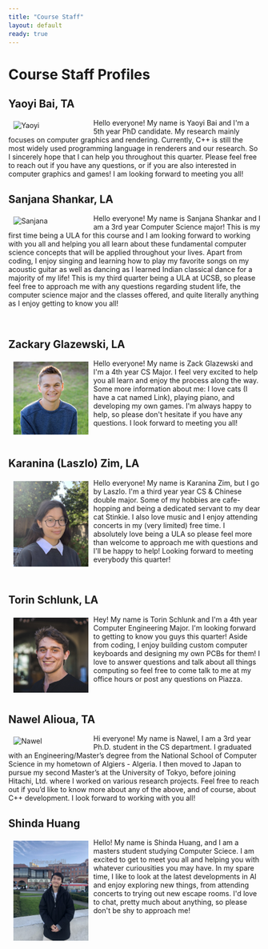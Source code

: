 ```yaml
---
title: "Course Staff"
layout: default
ready: true
---
```

# Course Staff Profiles<a name="staff"></a>

## Yaoyi Bai, TA

<img src="../staff/CS24-W24-Yaoyi-B.JPG" alt="Yaoyi" width="150px" style="float: left; margin: 5px 10px 10px 10px;">

Hello everyone! My name is Yaoyi Bai and I'm a 5th year PhD candidate. My research mainly focuses on computer graphics and rendering. Currently, C++ is still the most widely used programming language in renderers and our research. So I sincerely hope that I can help you throughout this quarter. Please feel free to reach out if you have any questions, or if you are also interested in computer graphics and games! I am looking forward to meeting you all!

## Sanjana Shankar, LA

<img src="../staff/CS24-W24-Sanjana-S.jpg" alt="Sanjana" width="150px" style="float: left; margin: 5px 10px 10px 10px;">

Hello everyone! My name is Sanjana Shankar and I am a 3rd year Computer Science major! This is my first time being a ULA for this course and I am looking forward to working with you all and helping you all learn about these fundamental computer science concepts that will be applied throughout your lives. Apart from coding, I enjoy singing and learning how to play my favorite songs on my acoustic guitar as well as dancing as I learned Indian classical dance for a majority of my life! This is my third quarter being a ULA at UCSB, so please feel free to approach me with any questions regarding student life, the computer science major and the classes offered, and quite literally anything as I enjoy getting to know you all! 

<br>


## Zackary Glazewski, LA

<img src="./staff/CS24-F23-Zackary-G.jpg" alt="Zack" width="150px" style="float: left; margin: 5px 10px 10px 10px;">

Hello everyone! My name is Zack Glazewski and I'm a 4th year CS Major. I feel very excited to help you all learn and enjoy the process along the way. Some more information about me: I love cats (I have a cat named Link), playing piano, and developing my own games. I'm always happy to help, so please don't hesitate if you have any questions. I look forward to meeting you all!

<br>

## Karanina (Laszlo) Zim, LA

<img src="./staff/CS24-F23-Laszlo-Z.jpeg" alt="Laszlo" width="150px" style="float: left; margin: 5px 10px 10px 10px;">

Hello everyone! My name is Karanina Zim, but I go by Laszlo. I'm a third year year CS & Chinese double major. Some of my hobbies are cafe-hopping and being a dedicated servant to my dear cat Stinkie. I also love music and I enjoy attending concerts in my (very limited) free time. I absolutely love being a ULA so please feel more than welcome to approach me with questions and I'll be happy to help! Looking forward to meeting everybody this quarter!

<br>

## Torin Schlunk, LA

<img src="./staff/CS24-F23-Torin-S.jpg" alt="Torin" width="150px" style="float: left; margin: 5px 10px 10px 10px;">

Hey! My name is Torin Schlunk and I'm a 4th year Computer Engineering Major. I'm looking forward to getting to know you guys this quarter! Aside from coding, I enjoy building custom computer keyboards and designing my own PCBs for them! I love to answer questions and talk about all things computing so feel free to come talk to me at my office hours or post any questions on Piazza.

<br>


## Nawel Alioua, TA

<img src="../staff/CS24-W24-Nawel-A.jpg" alt="Nawel" width="150px" style="float: left; margin: 5px 10px 10px 10px;">


Hi everyone! My name is Nawel, I am a 3rd year Ph.D. student in the CS department. I graduated with an Engineering/Master’s degree from the National School of Computer Science in my hometown of Algiers - Algeria. I then moved to Japan to pursue my second Master’s at the University of Tokyo, before joining Hitachi, Ltd. where I worked on various research projects. Feel free to reach out if you’d like to know more about any of the above, and of course, about C++ development. I look forward to working with you all!


## Shinda Huang

<img src="./staff/CS24-W24-Shinda-H.JPG" alt="Shinda" width="150px" style="float: left; margin: 5px 10px 10px 10px;">

Hello! My name is Shinda Huang, and I am a masters student studying Computer Sciece. I am excited to get to meet you all and helping you with whatever curiousities you may have. In my spare time, I like to look at the latest developments in AI and enjoy exploring new things, from attending concerts to trying out new escape rooms. I'd love to chat, pretty much about anything, so please don't be shy to approach me!



